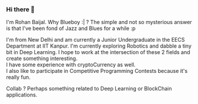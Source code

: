 ### Hi there 👋

I'm Rohan Baijal. Why Blueboy :| ? The simple and not so mysterious answer is that I've been fond of Jazz and Blues for a while :p

I'm from New Delhi and am currently a Junior Undergraduate in the EECS Department at IIT Kanpur.
I'm currently exploring Robotics and dabble a tiny bit in Deep Learning. I hope to work at the intersection of these 2 fields and create something interesting.   
I have some experience with cryptoCurrency as well.   
I also like to participate in Competitive Programming Contests because it's really fun.   

Collab ? Perhaps something related to Deep Learning or BlockChain applications.  


<!--
**rohanblueboybaijal/rohanblueboybaijal** is a ✨ _special_ ✨ repository because its `README.md` (this file) appears on your GitHub profile.

Here are some ideas to get you started:

- 🔭 I’m currently working on ...
- 🌱 I’m currently learning ...
- 👯 I’m looking to collaborate on ...
- 🤔 I’m looking for help with ...
- 💬 Ask me about ...
- 📫 How to reach me: ...
- 😄 Pronouns: ...
- ⚡ Fun fact: ...
-->
